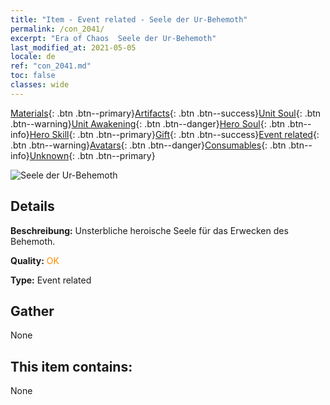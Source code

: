 ```yaml
---
title: "Item - Event related - Seele der Ur-Behemoth"
permalink: /con_2041/
excerpt: "Era of Chaos  Seele der Ur-Behemoth"
last_modified_at: 2021-05-05
locale: de
ref: "con_2041.md"
toc: false
classes: wide
---
```

 [Materials](/ItemsDE/){: .btn .btn--primary}[Artifacts](/ItemsDE/Artifacts/){: .btn .btn--success}[Unit Soul](/ItemsDE/UnitSoul/){: .btn .btn--warning}[Unit Awakening](/ItemsDE/UnitAwakening/){: .btn .btn--danger}[Hero Soul](/ItemsDE/HeroSoul/){: .btn .btn--info}[Hero Skill](/ItemsDE/HeroSkill/){: .btn .btn--primary}[Gift](/ItemsDE/Gift/){: .btn .btn--success}[Event related](/ItemsDE/Events/){: .btn .btn--warning}[Avatars](/ItemsDE/Avatars/){: .btn .btn--danger}[Consumables](/ItemsDE/Consumables/){: .btn .btn--info}[Unknown](/ItemsDE/Unknown/){: .btn .btn--primary}

 ![Seele der Ur-Behemoth](/images/t/juexing_407.png)

## Details
 **Beschreibung:** Unsterbliche heroische Seele für das Erwecken des Behemoth.

 **Quality:** <span style="color: #FF8C00">OK</span>

 **Type:** Event related

## Gather

  None

## This item contains:

  None

